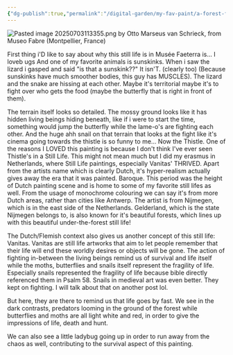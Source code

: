 ```yaml
---
{"dg-publish":true,"permalink":"/digital-garden/my-fav-paint/a-forest-floor-with-a-thistle-a-snake-a-lizard-and-butterflies/"}
---
```



![Pasted image 20250703113355.png](/img/user/png%20jpg/Pasted%20image%2020250703113355.png)
by Otto Marseus van Schrieck, from Museo Fabre (Montpellier, France)


First thing i'D like to say about why this still life is in Musée Faeterra is... 
I loveb ugs 
And one of my favorite animals is sunskinks. When i saw the lizard i gasped and said "is that a sunskink??"
It isn'T. (clearly too) (Because sunskinks have much smoother bodies, this guy has MUSCLES).  The lizard and the snake are hissing at each other. Maybe it's territorial maybe it's to fight over who gets the food (maybe the butterfly that is right in front of them). 

The terrain itself looks so detailed. The mossy ground looks like it has hidden living beings hiding beneath, like if i were to start the time, something would jump the butterfly while the lame-o's are fighting each other. And the huge ahh snail on that terrain that looks at the fight like it's cinema going towards the thistle is so funny to me...
Now the Thistle. One of the reasons I LOVED this painting is because I don't think I've ever seen Thistle's in a Still Life. This might not mean much but I did my erasmus in Netherlands, where Still Life paintings, especially Vanitas' THRIVED. Apart from the artists name which is clearly Dutch, it's hyper-realism actually gives away the era that it was painted. Baroque. This period was the height of Dutch painting scene and is home to some of my favorite still lifes as well. From the usage of monochrome colouring we can say it's from more Dutch areas, rather than cities like Antwerp. The artist is from Nijmegen, which is in the east side of the Netherlands. Gelderland, which is the state Nijmegen belongs to, is also known for it's beautiful forests, which lines up with this beautiful under-the-forest still life!

The Dutch/Flemish context also gives us another concept of this still life: Vanitas. Vanitas are still life artworks that aim to let people remember that their life will end these worldly desires or objects will be gone.  The action of fighting in-between the living beings remind us of survival and life itself while  the moths, butterflies and snails itself represent the fragility of life. Especially snails represented the fragility of life because bible directly referenced them in Psalm 58. Snails in medieval art was even better. They kept on fighting. I will talk about that on another post lol.

But here, they are there to remind us that life goes by fast. We see in the dark contrasts, predators looming in the ground of the forest while butterflies and moths are all light white and red, in order to give the impressions of life, death and hunt. 

We can also see a little ladybug going up in order to run away from the chaos as well, contributing to the survival aspect of this painting.